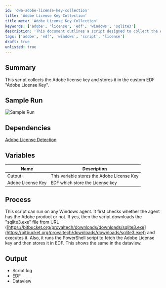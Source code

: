 ```yaml
---
id: 'cwa-adobe-license-key-collection'
title: 'Adobe License Key Collection'
title_meta: 'Adobe License Key Collection'
keywords: ['adobe', 'license', 'edf', 'windows', 'sqlite3']
description: 'This document outlines a script designed to collect the Adobe license key from Windows agents and store it in a custom EDF named "Adobe License Key". It details the script's dependencies, variables, process, and expected output, including logs and dataviews.'
tags: ['adobe', 'edf', 'windows', 'script', 'license']
draft: true
unlisted: true
---
```

## Summary

This script collects the Adobe license key and stores it in the custom EDF "Adobe License Key".

## Sample Run

![Sample Run](..\..\static\img\Adobe-License-Detail\image_1.png)

## Dependencies

[Adobe License Detection](https://proval.itglue.com/DOC-5078775-10218266)

## Variables

| Name                | Description                             |
|---------------------|-----------------------------------------|
| Output              | This variable stores the Adobe License Key |
| Adobe License Key   | EDF which store the License key        |

## Process

This script can run on any Windows agent. It first checks whether the agent has the Adobe product or not. If yes, then the script downloads the "sqlite3.exe" file from URL ([https://bitbucket.org/provaltech/downloads/downloads/sqlite3.exe](https://bitbucket.org/provaltech/downloads/downloads/sqlite3.exe)) and executes it. Also, it runs the PowerShell script to fetch the Adobe License key and then stores it in EDF. This shows the same in the dataview.

## Output

- Script log
- EDF
- Dataview



